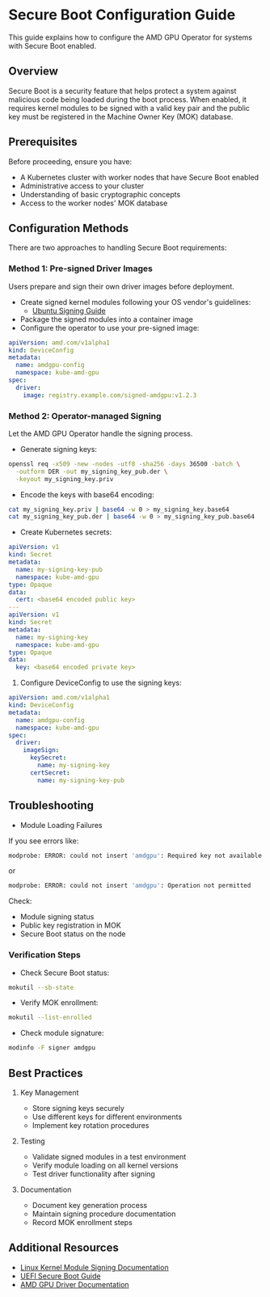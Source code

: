 # Secure Boot Configuration Guide

This guide explains how to configure the AMD GPU Operator for systems with Secure Boot enabled.

## Overview

Secure Boot is a security feature that helps protect a system against malicious code being loaded during the boot process. When enabled, it requires kernel modules to be signed with a valid key pair and the public key must be registered in the Machine Owner Key (MOK) database.

## Prerequisites

Before proceeding, ensure you have:

- A Kubernetes cluster with worker nodes that have Secure Boot enabled
- Administrative access to your cluster
- Understanding of basic cryptographic concepts
- Access to the worker nodes' MOK database

## Configuration Methods

There are two approaches to handling Secure Boot requirements:

### Method 1: Pre-signed Driver Images

Users prepare and sign their own driver images before deployment.

- Create signed kernel modules following your OS vendor's guidelines:
  - [Ubuntu Signing Guide](https://ubuntu.com/blog/how-to-sign-things-for-secure-boot)
- Package the signed modules into a container image
- Configure the operator to use your pre-signed image:

```yaml
apiVersion: amd.com/v1alpha1
kind: DeviceConfig
metadata:
  name: amdgpu-config
  namespace: kube-amd-gpu
spec:
  driver:
    image: registry.example.com/signed-amdgpu:v1.2.3
```

### Method 2: Operator-managed Signing

Let the AMD GPU Operator handle the signing process.

- Generate signing keys:

```bash
openssl req -x509 -new -nodes -utf8 -sha256 -days 36500 -batch \
  -outform DER -out my_signing_key_pub.der \
  -keyout my_signing_key.priv
```

- Encode the keys with base64 encoding:

```bash
cat my_signing_key.priv | base64 -w 0 > my_signing_key.base64
cat my_signing_key_pub.der | base64 -w 0 > my_signing_key_pub.base64
```

- Create Kubernetes secrets:

```yaml
apiVersion: v1
kind: Secret
metadata:
  name: my-signing-key-pub
  namespace: kube-amd-gpu
type: Opaque
data:
  cert: <base64 encoded public key>
---
apiVersion: v1
kind: Secret
metadata:
  name: my-signing-key
  namespace: kube-amd-gpu
type: Opaque
data:
  key: <base64 encoded private key>
```

1. Configure DeviceConfig to use the signing keys:

```yaml
apiVersion: amd.com/v1alpha1
kind: DeviceConfig
metadata:
  name: amdgpu-config
  namespace: kube-amd-gpu
spec:
  driver:
    imageSign:
      keySecret:
        name: my-signing-key
      certSecret:
        name: my-signing-key-pub
```

## Troubleshooting

- Module Loading Failures

If you see errors like:

```bash
modprobe: ERROR: could not insert 'amdgpu': Required key not available
```

or

```bash
modprobe: ERROR: could not insert 'amdgpu': Operation not permitted
```

Check:

- Module signing status
- Public key registration in MOK
- Secure Boot status on the node

### Verification Steps

- Check Secure Boot status:

```bash
mokutil --sb-state
```

- Verify MOK enrollment:

```bash
mokutil --list-enrolled
```

- Check module signature:

```bash
modinfo -F signer amdgpu
```

## Best Practices

1. Key Management
   - Store signing keys securely
   - Use different keys for different environments
   - Implement key rotation procedures

2. Testing
   - Validate signed modules in a test environment
   - Verify module loading on all kernel versions
   - Test driver functionality after signing

3. Documentation
   - Document key generation process
   - Maintain signing procedure documentation
   - Record MOK enrollment steps

## Additional Resources

- [Linux Kernel Module Signing Documentation](https://www.kernel.org/doc/html/latest/admin-guide/module-signing.html)
- [UEFI Secure Boot Guide](https://wiki.debian.org/SecureBoot)
- [AMD GPU Driver Documentation](https://rocm.docs.amd.com/)
